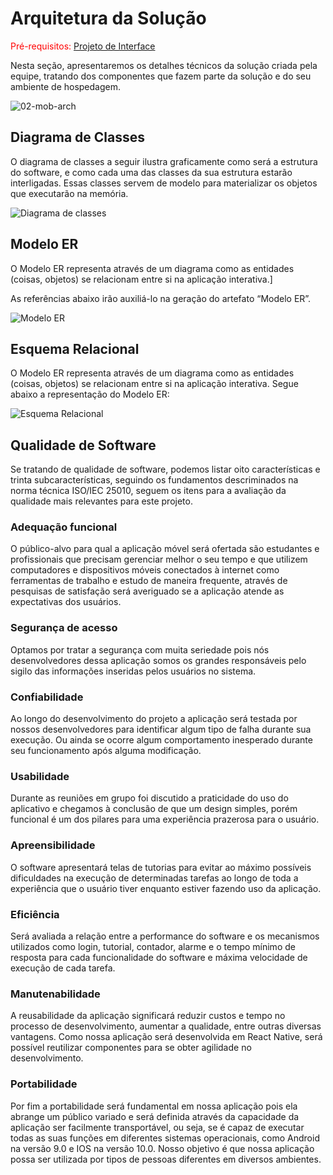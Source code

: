 # Arquitetura da Solução

<span style="color:red">Pré-requisitos: <a href="3-Projeto de Interface.md"> Projeto de Interface</a></span>

Nesta seção, apresentaremos os detalhes técnicos da solução criada pela equipe, tratando dos componentes que fazem parte da solução e do seu ambiente de hospedagem.

![02-mob-arch](https://user-images.githubusercontent.com/90660755/192877041-2c1ca9d0-b5d0-4ae2-a0ac-20479c7d239f.png)


## Diagrama de Classes

O diagrama de classes a seguir ilustra graficamente como será a estrutura do software, e como cada uma das classes da sua estrutura estarão interligadas. Essas classes servem de modelo para materializar os objetos que executarão na memória.

![Diagrama de classes](https://user-images.githubusercontent.com/90660755/194677051-c22ec86a-208c-4908-a8aa-d64054d2ecad.jpeg)

## Modelo ER

O Modelo ER representa através de um diagrama como as entidades (coisas, objetos) se relacionam entre si na aplicação interativa.]

As referências abaixo irão auxiliá-lo na geração do artefato “Modelo ER”.

![Modelo ER](https://user-images.githubusercontent.com/90660755/194680468-5db3694f-3b3b-41fb-b649-5cc2fc31fe3d.jpeg)


## Esquema Relacional

O Modelo ER representa através de um diagrama como as entidades (coisas, objetos) se relacionam entre si na aplicação interativa. Segue abaixo a representação do Modelo ER:

![Esquema Relacional](https://user-images.githubusercontent.com/90660755/194680481-7f0a8f09-db71-435f-8035-b5ccfc53b9bd.jpeg)

## Qualidade de Software 

Se tratando de qualidade de software, podemos listar oito características e trinta subcaracterísticas, seguindo os fundamentos descriminados na norma técnica ISO/IEC 25010, seguem os itens para a avaliação da qualidade mais relevantes para este projeto.

### Adequação funcional

O público-alvo para qual a aplicação móvel será ofertada são estudantes e profissionais que precisam gerenciar melhor o seu tempo e que utilizem computadores e dispositivos móveis conectados à internet como ferramentas de trabalho e estudo de maneira frequente, através de pesquisas de satisfação será averiguado se a aplicação atende as expectativas dos usuários. 

### Segurança de acesso

Optamos por tratar a segurança com muita seriedade pois nós desenvolvedores dessa aplicação somos os grandes responsáveis pelo sigilo das informações inseridas pelos usuários no sistema.

### Confiabilidade

Ao longo do desenvolvimento do projeto a aplicação será testada por nossos desenvolvedores para identificar algum tipo de falha durante sua execução. Ou ainda se ocorre algum comportamento inesperado durante seu funcionamento após alguma modificação.

### Usabilidade

Durante as reuniões em grupo foi discutido a praticidade do uso do aplicativo e chegamos à conclusão de que um design simples, porém funcional é um dos pilares para uma experiência prazerosa para o usuário. 

### Apreensibilidade

O software apresentará telas de tutorias para evitar ao máximo possíveis dificuldades na execução de determinadas tarefas ao longo de toda a experiência que o usuário tiver enquanto estiver fazendo uso da aplicação.

### Eficiência

Será avaliada a relação entre a performance do software e os mecanismos utilizados como login, tutorial, contador, alarme e o tempo mínimo de resposta para cada funcionalidade do software e máxima velocidade de execução de cada tarefa.  

### Manutenabilidade

A reusabilidade da aplicação significará reduzir custos e tempo no processo de desenvolvimento, aumentar a qualidade, entre outras diversas vantagens. Como nossa aplicação será desenvolvida em React Native, será possível reutilizar componentes para se obter agilidade no desenvolvimento.

### Portabilidade

Por fim a portabilidade será fundamental em nossa aplicação pois ela abrange um público variado e será definida através da capacidade da aplicação ser facilmente transportável, ou seja, se é capaz de executar todas as suas funções em diferentes sistemas operacionais, como Android na versão 9.0 e IOS na versão 10.0. Nosso objetivo é que nossa aplicação possa ser utilizada por tipos de pessoas diferentes em diversos ambientes.


